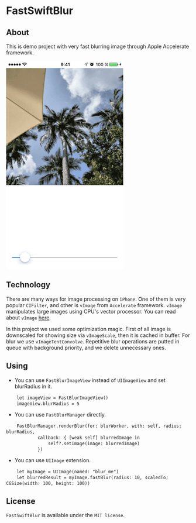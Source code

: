 # FastSwiftBlur

## About

This is demo project with very fast blurring image through Apple Accelerate framework.

<img src="./demo.gif">

## Technology

There are many ways for image processing on `iPhone`. One of them is very popular `CIFilter`, and other is `vImage` from `Accelerate` framework. `vImage` manipulates large images using CPU's vector processor. You can read about `vImage` [here](https://developer.apple.com/documentation/accelerate/vimage).

In this project we used some optimization magic. First of all image is downscaled for showing size via `vImageScale`, then it is cached in buffer. For blur we use `vImageTentConvolve`. Repetitive blur operations are putted in queue with background priority, and we delete unnecessary ones.

## Using

- You can use `FastBlurImageView` instead of `UIImageView` and set blurRadius in it.

```
    let imageView = FastBlurImageView()
    imageView.blurRadius = 5
```

- You can use `FastBlurManager` directly.

```
    FastBlurManager.renderBlur(for: blurWorker, with: self, radius: blurRadius,
            callback: { [weak self] blurredImage in
                self?.setImage(image: blurredImage)
            })
```

- You can use `UIImage` extension.

```
    let myImage = UIImage(named: "blur_me")
    let blurredResult = myImage.fastBlur(radius: 10, scaledTo: CGSize(width: 100, height: 100))
```
 
## License

`FastSwiftBlur` is available under the `MIT license`.